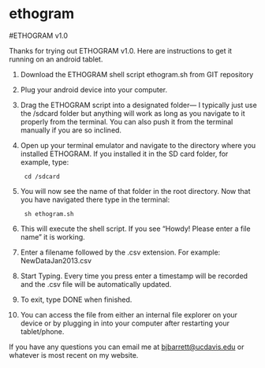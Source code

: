 # ethogram
#ETHOGRAM v1.0 


Thanks for trying out ETHOGRAM v1.0. Here are instructions to get it running on an android tablet.

1. Download the ETHOGRAM shell script ethogram.sh from GIT repository 

2. Plug your android device into your computer.

3. Drag the ETHOGRAM script into a designated folder— I typically just use the /sdcard folder but anything will work as long as you navigate to it properly from the terminal. You can also push it from the terminal manually if you are so inclined.

4. Open up your terminal emulator and navigate to the directory where you installed ETHOGRAM. If you installed it in the SD card folder, for example, type:

        cd /sdcard

5. You will now see the name of that folder in the root directory. Now that you have navigated there type in the terminal:

        sh ethogram.sh

6. This will execute the shell script. If you see “Howdy! Please enter a file name” it is working.

7. Enter a filename followed by the .csv extension. For example: NewDataJan2013.csv

8. Start Typing. Every time you press enter a timestamp will be recorded and the .csv file will be automatically updated.

9. To exit, type DONE when finished. 

10. You can access the file from either an internal file explorer on your device or by plugging in into your computer after restarting your tablet/phone.

If you have any questions you can email me at bjbarrett@ucdavis.edu or whatever is most recent on my website.

